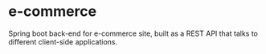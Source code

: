 # e-commerce
Spring boot back-end for e-commerce site, built as a REST API that talks to different client-side applications.
